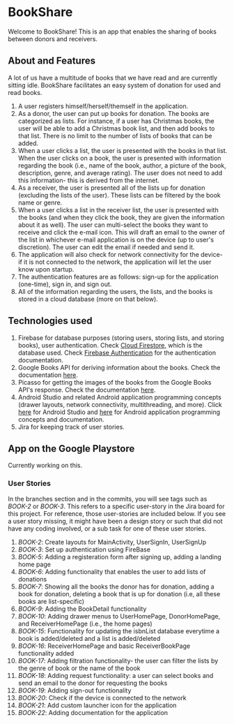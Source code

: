 # BookShare

Welcome to BookShare! This is an app that enables the sharing of books between donors and receivers. 

## About and Features
A lot of us have a multitude of books that we have read and are currently sitting idle. BookShare facilitates an easy system of donation for used and read books. 
1. A user registers himself/herself/themself in the application. 
2. As a donor, the user can put up books for donation. The books are categorized as lists. For instance, if a user has Christmas books, the user will be able to add a Christmas book list, and then add books to that list. There is no limit to the number of lists of books that can be added.
3. When a user clicks a list, the user is presented with the books in that list. When the user clicks on a book, the user is presented with information regarding the book (i.e., name of the book, author, a picture of the book, description, genre, and average rating). The user does not need to add this information- this is derived from the internet.
4. As a receiver, the user is presented all of the lists up for donation (excluding the lists of the user). These lists can be filtered by the book name or genre.
5. When a user clicks a list in the receiver list, the user is presented with the books (and when they click the book, they are given the information about it as well). The user can multi-select the books they want to receive and click the e-mail icon. This will draft an email to the owner of the list in whichever e-mail application is on the device (up to user's discretion). The user can edit the email if needed and send it. 
6. The application will also check for network connectivity for the device- if it is not connected to the network, the application will let the user know upon startup.
7. The authentication features are as follows: sign-up for the application (one-time), sign in, and sign out.
8. All of the information regarding the users, the lists, and the books is stored in a cloud database (more on that below).

## Technologies used
1. Firebase for database purposes (storing users, storing lists, and storing books), user authentication. Check [Cloud Firestore](https://firebase.google.com/docs/firestore), which is the database used. Check [Firebase Authentication](https://firebase.google.com/docs/auth) for the authentication documentation.
2. Google Books API for deriving information about the books. Check the documentation [here](https://developers.google.com/books).
3. Picasso for getting the images of the books from the Google Books API's response. Check the documentation [here](https://square.github.io/picasso/).
4. Android Studio and related Android application programming concepts (drawer layouts, network connectivity, multithreading, and more). Click [here](https://developer.android.com/studio) for Android Studio and [here](https://developer.android.com) for Android application programming concepts and documentation.
5. Jira for keeping track of user stories.

## App on the Google Playstore
Currently working on this.

### User Stories

In the branches section and in the commits, you will see tags such as *BOOK-2* or *BOOK-3*. This refers to a specific user-story in the Jira board for this project. For reference,  those user-stories are included below. If you see a user story missing, it might have been a design story or such that did not have any coding involved, or a sub task for one of these user stories. 

1. *BOOK-2*: Create layouts for MainActivity, UserSignIn, UserSignUp
2. *BOOK-3*: Set up authentication using FireBase
3. *BOOK-5*: Adding a registeration form after signing up, adding a landing home page 
4. *BOOK-6*: Adding functionality that enables the user to add lists of donations
5. *BOOK-7*: Showing all the books the donor has for donation, adding a book for donation, deleting a book that is up for donation (i.e, all these books are list-specific)
6. *BOOK-9*: Adding the BookDetail functionality
7. *BOOK-10*: Adding drawer menus to UserHomePage, DonorHomePage, and ReceiverHomePage (i.e., the home pages)
8. *BOOK-15*: Functionality for updating the isbnList database everytime a book is added/deleted and a list is added/deleted
9. *BOOK-16*: ReceiverHomePage and basic ReceiverBookPage functionality added
10. *BOOK-17*: Adding filtration functionality- the user can filter the lists by the genre of book or the name of the book
11. *BOOK-18*: Adding request functionality: a user can select books and send an email to the donor for requesting the books
12. *BOOK-19*: Adding sign-out functionality
13. *BOOK-20*: Check if the device is connected to the network
14. *BOOK-21*: Add custom launcher icon for the application
15. *BOOK-22*: Adding documentation for the application